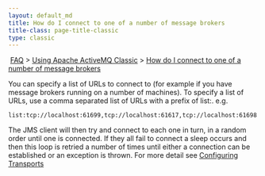 ```yaml
---
layout: default_md
title: How do I connect to one of a number of message brokers 
title-class: page-title-classic
type: classic
---
```


 [FAQ](faq) > [Using Apache ActiveMQ Classic](using-apache-activemq-classic) > [How do I connect to one of a number of message brokers](how-do-i-connect-to-one-of-a-number-of-message-brokers)


You can specify a list of URLs to connect to (for example if you have message brokers running on a number of machines). To specify a list of URLs, use a comma separated list of URLs with a prefix of list:. e.g.
```
list:tcp://localhost:61699,tcp://localhost:61617,tcp://localhost:61698
```
The JMS client will then try and connect to each one in turn, in a random order until one is connected. If they all fail to connect a sleep occurs and then this loop is retried a number of times until either a connection can be established or an exception is thrown. For more detail see [Configuring Transports](configuring-transports)

